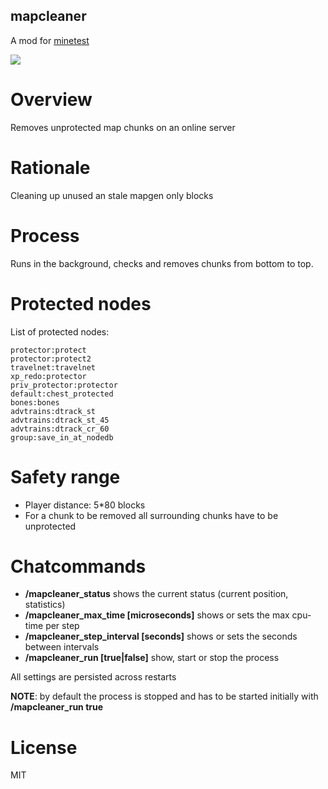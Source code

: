 mapcleaner
-----------------

A mod for [minetest](http://www.minetest.net)

![](https://github.com/thomasrudin-mt/mapcleaner/workflows/luacheck/badge.svg)

# Overview

Removes unprotected map chunks on an online server

# Rationale

Cleaning up unused an stale mapgen only blocks

# Process

Runs in the background, checks and removes chunks from bottom to top.

# Protected nodes

List of protected nodes:

```
protector:protect
protector:protect2
travelnet:travelnet
xp_redo:protector
priv_protector:protector
default:chest_protected
bones:bones
advtrains:dtrack_st
advtrains:dtrack_st_45
advtrains:dtrack_cr_60
group:save_in_at_nodedb
```

# Safety range

* Player distance: 5*80 blocks
* For a chunk to be removed all surrounding chunks have to be unprotected

# Chatcommands

* **/mapcleaner_status** shows the current status (current position, statistics)
* **/mapcleaner_max_time [microseconds]** shows or sets the max cpu-time per step
* **/mapcleaner_step_interval [seconds]** shows or sets the seconds between intervals
* **/mapcleaner_run [true|false]** show, start or stop the process

All settings are persisted across restarts

**NOTE**: by default the process is stopped and has to be started initially with **/mapcleaner_run true**

# License

MIT
